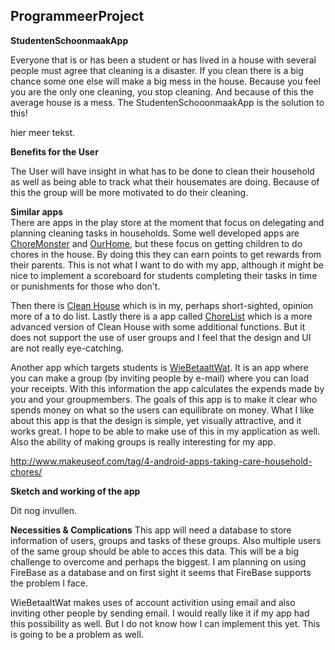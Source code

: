 ## ProgrammeerProject

**StudentenSchoonmaakApp**

Everyone that is or has been a student or has lived in a house with several people must agree that cleaning is a disaster.
If you clean there is a big chance some one else will make a big mess in the house. Because you feel you are the only one cleaning,
you stop cleaning. And because of this the average house is a mess. 
The StudentenSchooonmaakApp is the solution to this!

hier meer tekst.

**Benefits for the User**

The User will have insight in what has to be done to clean their household as well as being able to track what their housemates are doing.
Because of this the group will be more motivated to do their cleaning.

**Similar apps** <br>
There are apps in the play store at the moment that focus on delegating and planning cleaning tasks in households.
Some well developed apps are [ChoreMonster](https://play.google.com/store/apps/details?id=com.choremonster.cmandroid) and [OurHome](https://play.google.com/store/apps/details?id=com.getfairshare.ourhome), but these focus on getting children to do chores in the house.
By doing this they can earn points to get rewards from their parents. This is not what I want to do with my app, although it might be nice to implement a scoreboard for students completing their tasks in time or punishments for those who don't.

Then there is [Clean House](https://play.google.com/store/apps/details?id=net.sloik.housechoresschedule) which is in my, perhaps short-sighted, opinion more of a to do list.
Lastly there is a app called [ChoreList](https://play.google.com/store/apps/details?id=com.jimbl.choreslistfrgoog) which is a more advanced version of Clean House with some additional functions. 
But it does not support the use of user groups and I feel that the design and UI are not really eye-catching.

Another app which targets students is [WieBetaaltWat](https://play.google.com/store/apps/details?id=nl.wiebetaaltwat.webapp). It is an app where you can make a group (by inviting people by e-mail) where you can load your receipts. With this information the app calculates the expends made by you and your groupmembers. The goals of this app is to make it clear who spends money on what so the users can equilibrate on money. What I like about this app is that the design is simple, yet visually attractive, and it works great. I hope to be able to make use of this in my application as well. Also the ability of making groups is really interesting for my app.


http://www.makeuseof.com/tag/4-android-apps-taking-care-household-chores/

**Sketch and working of the app**

Dit nog invullen.

**Necessities & Complications**
This app will need a database to store information of users, groups and tasks of these groups. Also multiple users of the same group should be able to acces this data. This will be a big challenge to overcome and perhaps the biggest. I am planning on using FireBase as a database and on first sight it seems that FireBase supports the problem I face. 

WieBetaaltWat makes uses of account activition using email and also inviting other people by sending email. I would really like it if my app had this possibility as well. But I do not know how I can implement this yet. This is going to be a problem as well.

